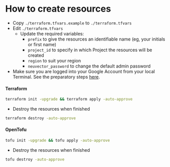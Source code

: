 # How to create resources

- Copy `./terraform.tfvars.example` to `./terraform.tfvars`
- Edit `./terraform.tfvars`
  - Update the required variables:
    -  `prefix` to give the resources an identifiable name (eg, your initials or first name)
    -  `project_id` to specify in which Project the resources will be created
    -  `region` to suit your region
    -  `neuvector_password` to change the default admin password
- Make sure you are logged into your Google Account from your local Terminal. See the preparatory steps [here](https://github.com/glovecchi0/neuvector-tf/blob/main/tf-modules/google-cloud/README.md).

#### Terraform
```bash
terraform init -upgrade && terraform apply -auto-approve
```

- Destroy the resources when finished
```bash
terraform destroy -auto-approve
```

#### OpenTofu
```bash
tofu init -upgrade && tofu apply -auto-approve
```

- Destroy the resources when finished
```bash
tofu destroy -auto-approve
```
